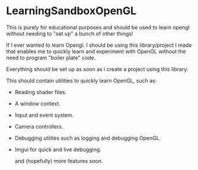 # LearningSandboxOpenGL


This is purely for educational purposes and should be used to learn opengl without needing to "set up" a bunch of other things!

If I ever wanted to learn Opengl. I should be using this library/project I made that enables me to quickly learn and experiment with OpenGL without the need to program "boiler plate" code. 


Everything should be set up as soon as i create a project using this library.


This should contain utilities to quickly learn OpenGL, such as:

- Reading shader files.
- A window context.
- Input and event system.
- Camera controllers.
- Debugging utilites such as logging and debugging OpenGL.
- Imgui for quick and live debugging.


  and (hopefully) more features soon.
  
  
 
